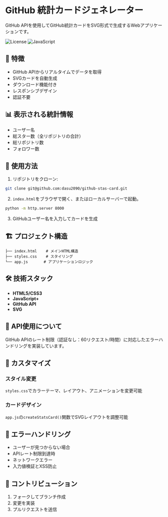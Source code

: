 # GitHub 統計カードジェネレーター

GitHub APIを使用してGitHub統計カードをSVG形式で生成するWebアプリケーションです。

![License](https://img.shields.io/badge/license-MIT-blue)
![JavaScript](https://img.shields.io/badge/JavaScript-ES6+-yellow)

## 🌟 特徴

- GitHub APIからリアルタイムでデータを取得
- SVGカードを自動生成
- ダウンロード機能付き
- レスポンシブデザイン
- 認証不要

## 📊 表示される統計情報

- ユーザー名
- 総スター数（全リポジトリの合計）
- 総リポジトリ数
- フォロワー数

## 🚀 使用方法

1. リポジトリをクローン:
```bash
git clone git@github.com:dasu2090/github-stas-card.git
```

2. `index.html`をブラウザで開く、またはローカルサーバーで起動。
```bash
python -m http.server 8000
```

3. GitHubユーザー名を入力してカードを生成

## 🏗️ プロジェクト構造

```
├── index.html    # メインHTML構造
├── styles.css    # スタイリング
└── app.js       # アプリケーションロジック
```

## 🛠️ 技術スタック

- **HTML5/CSS3**
- **JavaScript+**
- **GitHub API**
- **SVG**

## 🔧 API使用について

GitHub APIのレート制限（認証なし：60リクエスト/時間）に対応したエラーハンドリングを実装しています。

## 🎨 カスタマイズ

### スタイル変更
`styles.css`でカラーテーマ、レイアウト、アニメーションを変更可能

### カードデザイン
`app.js`の`createStatsCard()`関数でSVGレイアウトを調整可能

## 🚨 エラーハンドリング

- ユーザーが見つからない場合
- APIレート制限到達時
- ネットワークエラー
- 入力値検証とXSS防止

## 🤝 コントリビューション

1. フォークしてブランチ作成
2. 変更を実装
3. プルリクエストを送信
